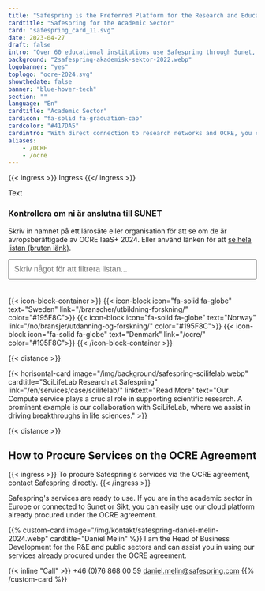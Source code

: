 ```yaml
---
title: "Safespring is the Preferred Platform for the Research and Education Sector"
cardtitle: "Safespring for the Academic Sector"
card: "safespring_card_11.svg"
date: 2023-04-27
draft: false
intro: "Over 60 educational institutions use Safespring through Sunet, Sikt, or directly via the GÉANT OCRE framework agreement."
background: "2safespring-akademisk-sektor-2022.webp"
logobanner: "yes"
toplogo: "ocre-2024.svg"
showthedate: false
banner: "blue-hover-tech"
section: ""
language: "En"
cardtitle: "Academic Sector"
cardicon: "fa-solid fa-graduation-cap"
cardcolor: "#417DA5"
cardintro: "With direct connection to research networks and OCRE, you can get started quickly"
aliases:
    - /OCRE
    - /ocre
---
```


{{< ingress >}}
Ingress
{{</ ingress >}}

Text

### Kontrollera om ni är anslutna till SUNET
Skriv in namnet på ett lärosäte eller organisation för att se om de är avropsberättigade av OCRE IaaS+ 2024. Eller använd länken för att [se hela listan (bruten länk)](#).

<!DOCTYPE html>
<html lang="en">
<head>
    <meta charset="UTF-8">
    <meta name="viewport" content="width=device-width, initial-scale=1.0">
    <style>
        input {
            width: 100%;
            padding: 10px;
            margin-bottom: 20px;
            font-size: 16px;
        }
        .universitylist>li {
            padding: 5px 10px;
            background: #195F8C20;
            border-radius: 10px;
            list-style: none;
            margin: 4px !important;
            font-weight: 600;
            color: var(--main-color);
            font-size: 14px;
        }
        .universitylist>li:before {
            content: "" !important;
        }
         .universitylist {
            display: none;
            flex-direction: row;
            flex-wrap: wrap;
            justify-content: flex-start;
            padding: 0;
        }
    </style>
</head>
<body>
    <input type="text" id="filterInput" placeholder="Skriv något för att filtrera listan..." />
    <ul id="dataList" class="universitylist">
<li>Blekinge Tekniska Högskola</li>
<li>Chalmers</li>
<li>EnskildaHögskolan Stockholm</li>
<li>Marie Cedershiöld högskola</li>
<li>Försvarshögskolan</li>
<li>Gymnastik- och idrottshögskolan</li>
<li>Göteborgs universitet</li>
<li>Handelshögskolan i Stockholm</li>
<li>Högskolan Dalarna</li>
<li>Högskolan i Borås</li>
<li>Högskolan i Gävle</li>
<li>Högskolan i Halmstad</li>
<li>Högskolan i Skövde</li>
<li>Högskolan Kristianstad</li>
<li>Högskolan Väst</li>
<li>Johannelunds teologiska högskola</li>
<li>Jönköping university</li>
<li>Karlstads universitet</li>
<li>Karolinska Institutet</li>
<li>Konstfack</li>
<li>KTH</li>
<li>Kungliga Konsthögskolan</li>
<li>Kungliga Musikhögskolan</li>
<li>Linköpings universitet</li>
<li>Linnéuniversitetet</li>
<li>Luleå tekniska universitet</li>
<li>Lunds universitet</li>
<li>Malmö universitet</li>
<li>Mittuniversitetet</li>
<li>Mälardalens högskola</li>
<li>Röda Korsets Högskola</li>
<li>Sophiahemmet Högskola</li>
<li>Stockholms konstnärliga högskola</li>
<li>Stockholms musikpedagogiska institut</li>
<li>Stockholms universitet</li>
<li>Sverigeslantbruksuniversitet</li>
<li>Södertörns högskola</li>
<li>Umeå universitet</li>
<li>Uppsala universitet</li>
<li>Örebro universitet</li>
<li>Centrala etikprövningsnämnden</li>
<li>Institutet för rymdfysik</li>
<li>Institutet för språk och folkminnen</li>
<li>Konstnärsnämnden</li>
<li>Kungliga Biblioteket</li>
<li>Polarforskningssekretariatet</li>
<li>Riksantikvarieämbetet</li>
<li>Riksarkivet</li>
<li>Statens Kulturråd</li>
<li>Sverigesmeteorologiska och hydrologiska institut</li>
<li>SverigesUtbildningsradio</li>
<li>Tillväxtverket</li>
<li>Universitets- och Högskolerådet</li>
<li>Universitetskanslersämbetet</li>
<li>Vetenskapsrådet</li>
<li>Vinnova</li>
<li>Statens centrum för arkitektur och design</li>
<li>Armémuseum</li>
<li>Etnografiska museet</li>
<li>Flygvapenmuseum</li>
<li>Moderna museet</li>
<li>Nationalmuseum</li>
<li>Naturhistoriska riksmuseet</li>
<li>Nordiska museet</li>
<li>Skansen</li>
<li>Statens försvarshistoriska museer</li>
<li>Statens historiska museer</li>
<li>Statens maritima och transporthistoriska museer</li>
<li>Statens museer för världskultur</li>
<li>Tekniska museet</li>
<li>European Spallation Source</li>
<li>Onsala Rymdobservatorium</li>
<li>Swedish Space Corporation</li>
<li>Chalmers studentbostäder</li>
<li>Delegationen mot segregation</li>
<li>Institut Mittag-Leffler</li>
<li>JUNET</li>
<li>KK-stiftelsen</li>
<li>Kungl. Ingenjörsvetenskapsakademien</li>
<li>Kungl. Vetenskapsakademien</li>
<li>Mälardalens Datorförening</li>
<li>Nordiskt Genresurscenter</li>
<li>Research Institutes of Sweden</li>
<li>Riksbankens Jubileumsfond</li>
<li>SGS</li>
<li>Statens musikverk</li>
<li>Stiftelsen för Strategisk Forskning</li>
<li>Stockholm International Peace Research Institute</li>
<li>Studentnätet vid högskolan i Skövde</li>
<li>Svenska Akademien</li>
<li>World Maritime University</li>
    </ul>
    <script>
        const filterInput = document.getElementById('filterInput');
        const dataList = document.getElementById('dataList');
        const listItems = dataList.getElementsByTagName('li');
        filterInput.addEventListener('input', function() {
            const filterValue = this.value.toLowerCase();
            if (filterValue.trim() === "") {
                dataList.style.display = "none"; // Dölj listan om fältet är tomt
                return;
            }
            dataList.style.display = "flex"; // Visa listan om användaren skriver något
            let hasMatch = false;
            for (const item of listItems) {
                const text = item.textContent.toLowerCase();
                if (text.includes(filterValue)) {
                    item.style.display = '';
                    hasMatch = true;
                } else {
                    item.style.display = 'none';
                }
            }
            if (!hasMatch) {
                dataList.style.display = "none"; // Dölj listan om inget matchar
            }
        });
    </script>
</body>
</html>



{{< icon-block-container >}}
    {{< icon-block icon="fa-solid fa-globe" text="Sweden" link="/branscher/utbildning-forskning/" color="#195F8C">}}
    {{< icon-block icon="fa-solid fa-globe" text="Norway" link="/no/bransjer/utdanning-og-forskning/" color="#195F8C">}}
    {{< icon-block icon="fa-solid fa-globe" text="Denmark" link="/ocre/" color="#195F8C">}}
{{< /icon-block-container >}}

{{< distance >}}

{{< horisontal-card image="/img/background/safespring-scilifelab.webp" cardtitle="SciLifeLab Research at Safespring" link="/en/services/case/scilifelab/" linktext="Read More" text="Our Compute service plays a crucial role in supporting scientific research. A prominent example is our collaboration with SciLifeLab, where we assist in driving breakthroughs in life sciences." >}}

{{< distance >}}

## How to Procure Services on the OCRE Agreement

{{< ingress >}}
To procure Safespring's services via the OCRE agreement, contact Safespring directly.
{{< /ingress >}}

Safespring's services are ready to use. If you are in the academic sector in Europe or connected to Sunet or Sikt, you can easily use our cloud platform already procured under the OCRE agreement.

{{% custom-card image="/img/kontakt/safespring-daniel-melin-2024.webp" cardtitle="Daniel Melin" %}}
I am the Head of Business Development for the R&E and public sectors and can assist you in using our services already procured under the OCRE agreement.

{{< inline "Call" >}} +46 (0)76 868 00 59 
[daniel.melin@safespring.com](mailto:daniel.melin@safespring.com)
{{% /custom-card %}}
